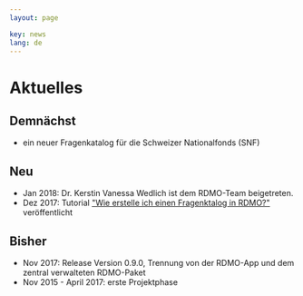 ```yaml
---
layout: page

key: news
lang: de
---
```


Aktuelles
=========

Demnächst
---------

* ein neuer Fragenkatalog für die Schweizer Nationalfonds (SNF)

Neu
---

* Jan 2018: Dr. Kerstin Vanessa Wedlich ist dem RDMO-Team beigetreten.
* Dez 2017: Tutorial ["Wie erstelle ich einen Fragenktalog in RDMO?"](https://forschungsdaten.org/index.php/Katalog_erstellen) veröffentlicht

Bisher
------

* Nov 2017: Release Version 0.9.0, Trennung von der RDMO-App und dem zentral verwalteten RDMO-Paket
* Nov 2015 - April 2017: erste Projektphase

